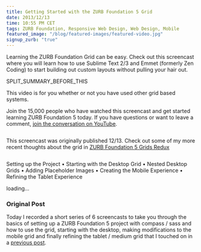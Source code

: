 ```yaml
---
title: Getting Started with the ZURB Foundation 5 Grid
date: 2013/12/13
time: 10:55 PM CET
tags: ZURB Foundation, Responsive Web Design, Web Design, Mobile
featured_image: "/blog/featured-images/featured-video.jpg"
signup_zurb: "true"
---
```


Learning the ZURB Foundation Grid can be easy. Check out this screencast where you will learn how to use Sublime Text 2/3 and Emmet (formerly Zen Coding) to start building out custom layouts without pulling your hair out.

SPLIT\_SUMMARY\_BEFORE\_THIS

This video is for you whether or not you have used other grid based systems.

Join the 15,000 people who have watched this screencast and get started learning ZURB Foundation 5 today. If you have questions or want to leave a comment, [join the conversation on YouTube](//www.youtube.com/watch?v=kk6KpKK5Jjc).

<div class="row">
	<div class="small-10 columns small-centered">
		<div class="panel callout">
			<p>This screencast was originally published 12/13. Check out some of my more recent thoughts about the grid in <a href="/blog/zurb-foundation-5-grids-redux">ZURB Foundation 5 Grids Redux</a></p>
		</div>
	</div>
</div>

Setting up the Project &bull; Starting with the Desktop Grid &bull; Nested Desktop Grids &bull; Adding Placeholder Images &bull; Creating the Mobile Experience &bull; Refining the Tablet Experience

<div class="flex-video widescreen"> <div class="lazyYT" data-youtube-id="kk6KpKK5Jjc" data-ratio="16:9" data-parameters="&rel=0">loading...</div></div>

### Original Post

Today I recorded a short series of 6 screencasts to take you through the basics of setting up a ZURB Foundation 5 project with compass / sass and how to use the grid, starting with the desktop, making modifications to the mobile grid and finally refining the tablet / medium grid that I touched on in a [previous post](http://www.manofstone.com/blog/zurb-foundation-5-medium-grid).
